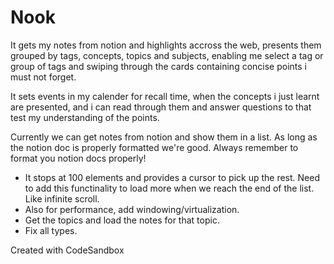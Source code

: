 # Nook

It gets my notes from notion and highlights accross the web, presents them grouped by tags, concepts, topics and subjects, enabling me select a tag or group of tags and swiping through the cards containing concise points i must not forget.

It sets events in my calender for recall time, when the concepts i just learnt are presented, and i can read through them and answer questions to that test my understanding of the points.

Currently we can get notes from notion and show them in a list. As long as the notion doc is properly 
formatted we're good.
Always remember to format you notion docs properly!
- It stops at 100 elements and provides a cursor to pick up the rest. Need to add this functinality to load more when we reach the end of the list. Like infinite scroll.
- Also for performance, add windowing/virtualization.
- Get the topics and load the notes for that topic.
- Fix all types.

Created with CodeSandbox
